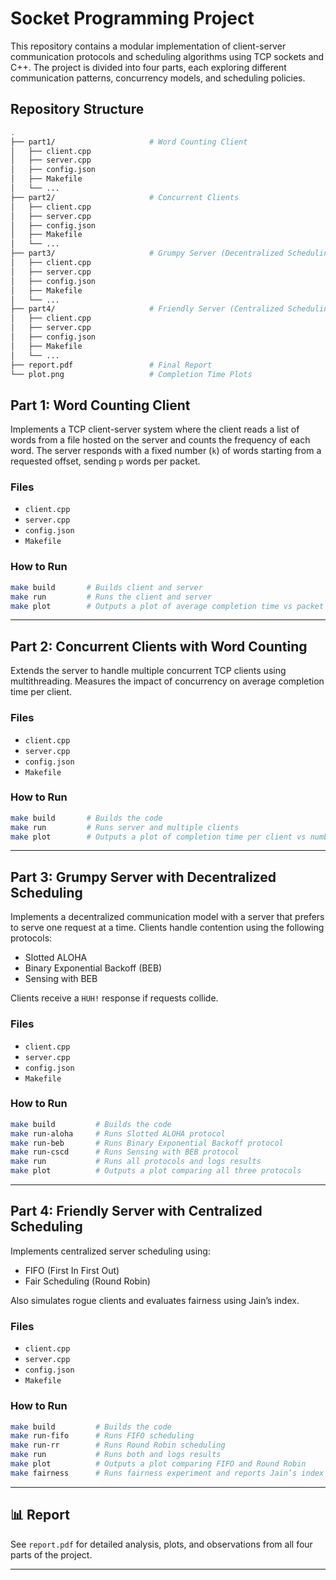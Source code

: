 # Socket Programming Project

This repository contains a modular implementation of client-server communication protocols and scheduling algorithms using TCP sockets and C++. The project is divided into four parts, each exploring different communication patterns, concurrency models, and scheduling policies.

## Repository Structure

```bash
.
├── part1/                     # Word Counting Client
│   ├── client.cpp
│   ├── server.cpp
│   ├── config.json
│   ├── Makefile
│   └── ...
├── part2/                     # Concurrent Clients
│   ├── client.cpp
│   ├── server.cpp
│   ├── config.json
│   ├── Makefile
│   └── ...
├── part3/                     # Grumpy Server (Decentralized Scheduling)
│   ├── client.cpp
│   ├── server.cpp
│   ├── config.json
│   ├── Makefile
│   └── ...
├── part4/                     # Friendly Server (Centralized Scheduling)
│   ├── client.cpp
│   ├── server.cpp
│   ├── config.json
│   ├── Makefile
│   └── ...
├── report.pdf                 # Final Report
└── plot.png                   # Completion Time Plots
```



## Part 1: Word Counting Client

Implements a TCP client-server system where the client reads a list of words from a file hosted on the server and counts the frequency of each word. The server responds with a fixed number (`k`) of words starting from a requested offset, sending `p` words per packet.

###  Files
- `client.cpp`
- `server.cpp`
- `config.json`
- `Makefile`

###  How to Run
```bash
make build       # Builds client and server
make run         # Runs the client and server
make plot        # Outputs a plot of average completion time vs packet size
```

---

## Part 2: Concurrent Clients with Word Counting


Extends the server to handle multiple concurrent TCP clients using multithreading. Measures the impact of concurrency on average completion time per client.

###  Files
- `client.cpp`
- `server.cpp`
- `config.json`
- `Makefile`

###  How to Run
```bash
make build       # Builds the code
make run         # Runs server and multiple clients
make plot        # Outputs a plot of completion time per client vs number of clients
```

---

## Part 3: Grumpy Server with Decentralized Scheduling


Implements a decentralized communication model with a server that prefers to serve one request at a time. Clients handle contention using the following protocols:
- Slotted ALOHA
- Binary Exponential Backoff (BEB)
- Sensing with BEB

Clients receive a `HUH!` response if requests collide.

###  Files
- `client.cpp`
- `server.cpp`
- `config.json`
- `Makefile`

###  How to Run
```bash
make build         # Builds the code
make run-aloha     # Runs Slotted ALOHA protocol
make run-beb       # Runs Binary Exponential Backoff protocol
make run-cscd      # Runs Sensing with BEB protocol
make run           # Runs all protocols and logs results
make plot          # Outputs a plot comparing all three protocols
```

---

## Part 4: Friendly Server with Centralized Scheduling


Implements centralized server scheduling using:
- FIFO (First In First Out)
- Fair Scheduling (Round Robin)

Also simulates rogue clients and evaluates fairness using Jain’s index.

###  Files
- `client.cpp`
- `server.cpp`
- `config.json`
- `Makefile`

###  How to Run
```bash
make build         # Builds the code
make run-fifo      # Runs FIFO scheduling
make run-rr        # Runs Round Robin scheduling
make run           # Runs both and logs results
make plot          # Outputs a plot comparing FIFO and Round Robin
make fairness      # Runs fairness experiment and reports Jain’s index
```

---

## 📊 Report

See `report.pdf` for detailed analysis, plots, and observations from all four parts of the project.

---
